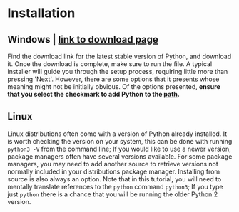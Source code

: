 # Installation
## Windows | [link to download page](https://www.python.org/downloads/windows/)
Find the download link for the latest stable version of Python, and download it. Once the download is complete, make sure to run the file. A typical installer will guide you through the setup process, requiring little more than pressing 'Next'. However, there are some options that it presents whose meaning might not be initially obvious. Of the options presented, **ensure that you select the checkmark to add Python to the [path](https://github.com/Raymi306/python-tutorial/blob/miscellanea/markdown/misc.md#path-variables).**
## Linux
Linux distributions often come with a version of Python already installed.
It is worth checking the version on your system, this can be done with running `python3 -V` from the command line; If you would like to use a newer version, package managers often have several versions available.
For some package managers, you may need to add another source to retrieve versions not normally included in your distributions package manager.
Installing from source is also always an option.
Note that in this tutorial, you will need to mentally translate references to the `python` command `python3`; If you type just `python` there is a chance that you will be running the older Python 2 version.
